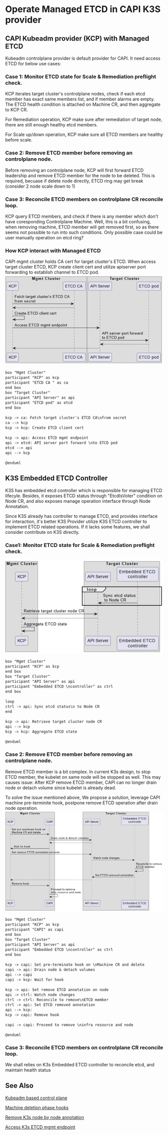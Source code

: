 # Operate Managed ETCD in CAPI K3S provider

## CAPI Kubeadm provider (KCP) with Managed ETCD
Kubeadm controlplane provider is default provider for CAPI. It need access ETCD for below use cases:
### Case 1: Monitor ETCD state for Scale & Remediation preflight check.
KCP iterates target cluster's controlplane nodes, check if each etcd member has exact same members list, and if member alarms are empty. The ETCD health condition is attached on Machine CR, and then aggregate to KCP CR.

For Remediation operation, KCP make sure after remediation of target node, there are still enough healthy etcd members.

For Scale up/down operation, KCP make sure all ETCD members are healthy before scale.

### Case 2: Remove ETCD member before removing an controlplane node.
Before removing an controlplane node, KCP will first forward ETCD leadership and remove ETCD member for the node to be deleted. This is required, becuase if delete node directly, ETCD ring may get break (consider 2 node scale down to 1)

### Case 3: Reconcile ETCD members on controlplane CR reconcile loop.
KCP query ETCD members, and check if there is any member which don't have coresponding Controlplane Machine. Well, this is a bit confusing, when removing machine, ETCD member will get removed first, so  as there seems not possible to run into such conditions. Only possible case could be user manually operation on etcd ring?

### How KCP interact with Managed ETCD
CAPI mgmt cluster holds CA cert for target cluster's ETCD. When access target cluster ETCD, KCP create client cert and utilize apiserver port forwarding to establish channel to ETCD pod.
![alt text](images/20220402-etcd/image.png)
```plantuml
box "Mgmt Cluster"
participant "KCP" as kcp
participant "ETCD CA " as ca
end box
box "Target Cluster"
participant "API Server" as api
participant "ETCD pod" as etcd
end box

kcp -> ca: Fetch target cluster's ETCD CA\nfrom secret
ca --> kcp
kcp -> kcp: Create ETCD client cert

kcp -> api: Access ETCD mgmt endpoint
api -> etcd: API server port forward \nto ETCD pod
etcd --> api
api --> kcp

@enduml
```

## K3S Embedded ETCD Controller
K3S has embedded etcd controller which is responsible for managing ETCD lifecyle. Besides, it exposes ETCD status through "EtcdIsVoter" condition on Node CR, and also exposes manage operation interface through Node Annotation. 

Since K3S already has controller to manage ETCD, and provides interface for interaction, it's better K3S Provider utilize K3S ETCD controller to implement ETCD related operations. If it lacks some features, we shall consider contribute on K3S directly.

### Case1: Monitor ETCD state for Scale & Remediation preflight check.
![alt text](images/20220402-etcd/image-1.png)
```plantuml
box "Mgmt Cluster"
participant "KCP" as kcp
end box
box "Target Cluster"
participant "API Server" as api
participant "Embedded ETCD \ncontroller" as ctrl
end box

loop
ctrl -> api: Sync etcd status\n to Node CR
end

kcp -> api: Retrieve target cluster node CR
api --> kcp
kcp -> kcp: Aggregate ETCD state

@enduml
```


### Case 2: Remove ETCD member before removing an controlplane node.
Remove ETCD member is a bit complex. In current K3s design, to stop ETCD member, the kubelet on same node will be stopped as well. This may causes issue: After KCP remove ETCD member, CAPI can no longer drain node or detach volume since kubelet is already dead.

To solve the issue mentioned above, We propose a solution, leverage CAPI machine pre-terminite hook, postpone remove ETCD operation after drain node operation.
![alt text](images/20220402-etcd/image-2.png)
```plantuml
box "Mgmt Cluster"
participant "KCP" as kcp
participant "CAPI" as capi
end box
box "Target Cluster"
participant "API Server" as api
participant "Embedded ETCD \ncontroller" as ctrl
end box

kcp -> capi: Set pre-terminate hook on \nMachine CR and delete
capi -> api: Drain node & detach volumes
api --> capi
capi -> kcp: Wait for hook

kcp -> api: Set remove ETCD annotation on node
api -> ctrl: Watch node changes 
ctrl -> ctrl: Reconcile to remove\nETCD member
ctrl -> api: Set ETCD removed annotation
api --> kcp: 
kcp -> capi: Remove hook

capi -> capi: Proceed to remove \ninfra resource and node

@enduml
```

### Case 3: Reconcile ETCD members on controlplane CR reconcile loop.
We shall relies on K3s Embedded ETCD controller to reconcile etcd, and maintain health status

## See Also
[Kubeadm based control plane](
https://github.com/kubernetes-sigs/cluster-api/blob/main/docs/proposals/20191017-kubeadm-based-control-plane.md#scenario-3-three-replicas-one-unresponsive-etcd-member-one-different-unhealthy-machine)

[Machine deletion phase hooks](https://github.com/kubernetes-sigs/cluster-api/blob/main/docs/proposals/20200602-machine-deletion-phase-hooks.md)

[Remove K3s node by node annotation](https://github.com/k3s-io/k3s/discussions/9818)

[Access K3s ETCD mgmt endpoint](https://github.com/k3s-io/k3s/discussions/9841)
